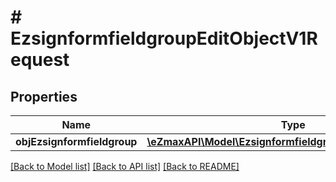 # # EzsignformfieldgroupEditObjectV1Request

## Properties

Name | Type | Description | Notes
------------ | ------------- | ------------- | -------------
**objEzsignformfieldgroup** | [**\eZmaxAPI\Model\EzsignformfieldgroupRequestCompound**](EzsignformfieldgroupRequestCompound.md) |  |

[[Back to Model list]](../../README.md#models) [[Back to API list]](../../README.md#endpoints) [[Back to README]](../../README.md)
